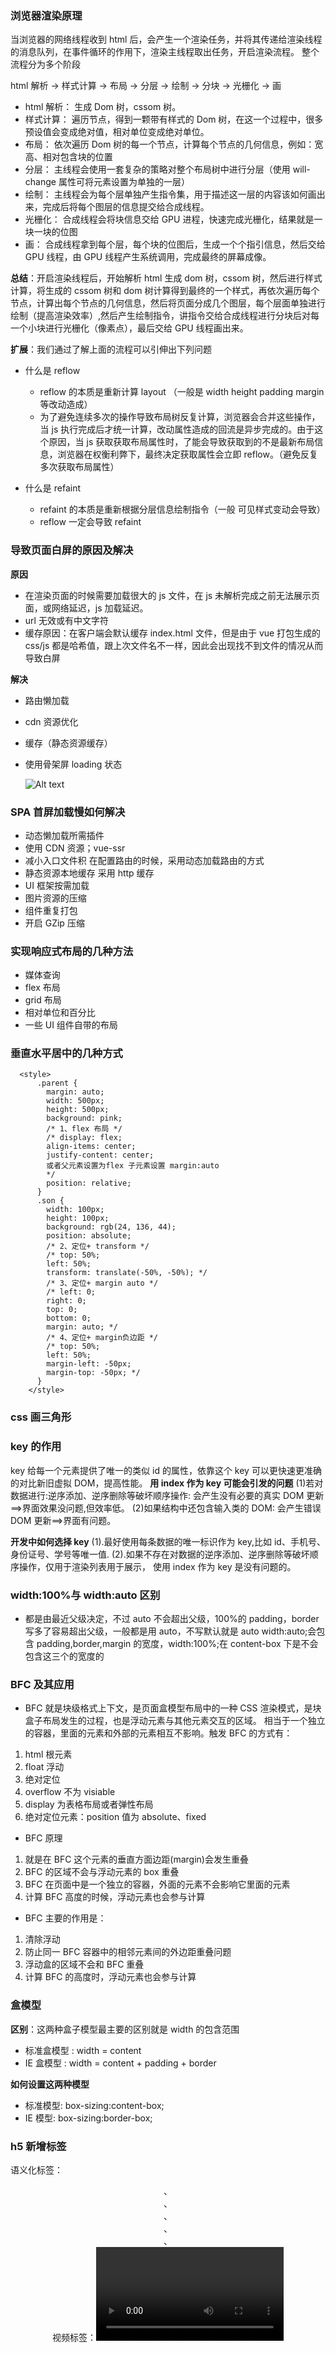 ### 浏览器渲染原理

当浏览器的网络线程收到 html 后，会产生一个渲染任务，并将其传递给渲染线程的消息队列，在事件循环的作用下，渲染主线程取出任务，开启渲染流程。
整个流程分为多个阶段

html 解析 -> 样式计算 -> 布局 -> 分层 -> 绘制 -> 分块 -> 光栅化 -> 画

- html 解析：
  生成 Dom 树，cssom 树。
- 样式计算：
  遍历节点，得到一颗带有样式的 Dom 树，在这一个过程中，很多预设值会变成绝对值，相对单位变成绝对单位。
- 布局：
  依次遍历 Dom 树的每一个节点，计算每个节点的几何信息，例如：宽高、相对包含块的位置
- 分层：
  主线程会使用一套复杂的策略对整个布局树中进行分层（使用 will-change 属性可将元素设置为单独的一层）
- 绘制：
  主线程会为每个层单独产生指令集，用于描述这一层的内容该如何画出来，完成后将每个图层的信息提交给合成线程。
- 光栅化：
  合成线程会将块信息交给 GPU 进程，快速完成光栅化，结果就是一块一块的位图
- 画：
  合成线程拿到每个层，每个块的位图后，生成一个个指引信息，然后交给 GPU 线程，由 GPU 线程产生系统调用，完成最终的屏幕成像。

**总结**：开启渲染线程后，开始解析 html 生成 dom 树，cssom 树，然后进行样式计算，将生成的 cssom 树和 dom 树计算得到最终的一个样式，再依次遍历每个节点，计算出每个节点的几何信息，然后将页面分成几个图层，每个层面单独进行绘制（提高渲染效率）,然后产生绘制指令，讲指令交给合成线程进行分块后对每一个小块进行光栅化（像素点），最后交给 GPU 线程画出来。

**扩展**：我们通过了解上面的流程可以引伸出下列问题

- 什么是 reflow

  - reflow 的本质是重新计算 layout （一般是 width height padding margin 等改动造成）
  - 为了避免连续多次的操作导致布局树反复计算，浏览器会合并这些操作，当 js 执行完成后才统一计算，改动属性造成的回流是异步完成的。由于这个原因，当 js 获取获取布局属性时，了能会导致获取到的不是最新布局信息，浏览器在权衡利弊下，最终决定获取属性会立即 reflow。（避免反复多次获取布局属性）

- 什么是 refaint
  - refaint 的本质是重新根据分层信息绘制指令（一般 可见样式变动会导致）
  - reflow 一定会导致 refaint

### 导致页面白屏的原因及解决

**原因**

- 在渲染页面的时候需要加载很大的 js 文件，在 js 未解析完成之前无法展示页面，或网络延迟，js 加载延迟。
- url 无效或有中文字符
- 缓存原因：在客户端会默认缓存 index.html 文件，但是由于 vue 打包生成的 css/js 都是哈希值，跟上次文件名不一样，因此会出现找不到文件的情况从而导致白屏

**解决**

- 路由懒加载
- cdn 资源优化
- 缓存（静态资源缓存）
- 使用骨架屏 loading 状态

  ![Alt text](image-1.png)

### SPA 首屏加载慢如何解决

- 动态懒加载所需插件
- 使用 CDN 资源；vue-ssr
- 减小入口文件积 在配置路由的时候，采用动态加载路由的方式
- 静态资源本地缓存 采用 http 缓存
- UI 框架按需加载
- 图片资源的压缩
- 组件重复打包
- 开启 GZip 压缩

### 实现响应式布局的几种方法

- 媒体查询
- flex 布局
- grid 布局
- 相对单位和百分比
- 一些 UI 组件自带的布局

### 垂直水平居中的几种方式

```
  <style>
      .parent {
        margin: auto;
        width: 500px;
        height: 500px;
        background: pink;
        /* 1、flex 布局 */
        /* display: flex;
        align-items: center;
        justify-content: center;
        或者父元素设置为flex 子元素设置 margin:auto
        */
        position: relative;
      }
      .son {
        width: 100px;
        height: 100px;
        background: rgb(24, 136, 44);
        position: absolute;
        /* 2、定位+ transform */
        /* top: 50%;
        left: 50%;
        transform: translate(-50%, -50%); */
        /* 3、定位+ margin auto */
        /* left: 0;
        right: 0;
        top: 0;
        bottom: 0;
        margin: auto; */
        /* 4、定位+ margin负边距 */
        /* top: 50%;
        left: 50%;
        margin-left: -50px;
        margin-top: -50px; */
      }
    </style>
```

### css 画三角形

<style>
  .triangle {
    width: 0;
    height: 0;
    border: 10px solid transparent;
    border-top: 10px solid red;
  }
</style>

### key 的作用

key 给每一个元素提供了唯一的类似 id 的属性，依靠这个 key 可以更快速更准确的对比新旧虚拟 DOM，提高性能。
**用 index 作为 key 可能会引发的问题**
(1)若对数据进行:逆序添加、逆序删除等破坏顺序操作:
会产生没有必要的真实 DOM 更新==>界面效果没问题,但效率低。
(2)如果结构中还包含输入类的 DOM:
会产生错误 DOM 更新==>界面有问题。

**开发中如何选择 key**
(1).最好使用每条数据的唯一标识作为 key,比如 id、手机号、身份证号、学号等唯一值.
(2).如果不存在对数据的逆序添加、逆序删除等破坏顺序操作，仅用于渲染列表用于展示，
使用 index 作为 key 是没有问题的。

### width:100%与 width:auto 区别

- 都是由最近父级决定，不过 auto 不会超出父级，100%的 padding，border 写多了容易超出父级，一般都是用 auto，不写默认就是 auto
  width:auto;会包含 padding,border,margin 的宽度，width:100%;在 content-box 下是不会包含这三个的宽度的

### BFC 及其应用

- BFC 就是块级格式上下文，是页面盒模型布局中的一种 CSS 渲染模式，是块盒子布局发生的过程，也是浮动元素与其他元素交互的区域。
  相当于一个独立的容器，里面的元素和外部的元素相互不影响。触发 BFC 的方式有：

1. html 根元素
2. float 浮动
3. 绝对定位
4. overflow 不为 visiable
5. display 为表格布局或者弹性布局
6. 绝对定位元素：position 值为 absolute、fixed

- BFC 原理

1. 就是在 BFC 这个元素的垂直方面边距(margin)会发生重叠
2. BFC 的区域不会与浮动元素的 box 重叠
3. BFC 在页面中是一个独立的容器，外面的元素不会影响它里面的元素
4. 计算 BFC 高度的时候，浮动元素也会参与计算

- BFC 主要的作用是：

1. 清除浮动
2. 防止同一 BFC 容器中的相邻元素间的外边距重叠问题
3. 浮动盒的区域不会和 BFC 重叠
4. 计算 BFC 的高度时，浮动元素也会参与计算

### 盒模型

**区别**：这两种盒子模型最主要的区别就是 width 的包含范围

- 标准盒模型 : width = content
- IE 盒模型 : width = content + padding + border

**如何设置这两种模型**

- 标准模型: box-sizing:content-box;
- IE 模型: box-sizing:border-box;

### h5 新增标签

语义化标签：<header>、<nav>、<article>、<section>、<aside>、<footer>
视频标签：<video>、<audio>
img 标签 alt 和 title 区别：当图片无法加载或显示时，alt 属性中的文本将作为替代显示，帮助用户理解图片的内容。title 属性 ‌ 则是在用户将鼠标悬停在元素上时显示额外的信息或描述

### css 选择器

标签选择器，类选择器、id 选择器、属性选择器、伪类选择器、伪元素选择器

嵌套的越深,权重就越高。!important>id>class>元素选择器

### 溢出显示省略号

单行文本：

<style>
  .single{
    white-space: nowrap;
    overflow: hidden;
    text-overflow: ellipsis;
  }
</style>

多行文本：

<style>
  .multi{
    overflow: hidden;
    text-overflow: ellipsis;
    // 弹性伸缩盒子模型显示
    display: -webkit-box;
    // 限制显示的行数
    -webkit-line-clamp: 2;
  }
</style>

### cookie、localStorage、sessionStorage

1. 数据存储方式：

- cookie 是网站为了标示用户身份而储存在用户本地终端（Client Side）上的数据（通常经过加密）
- cookie 数据始终在同源的 http 请求中携带（即使不需要），记会在浏览器和服务器间来回传递
- sessionStorage 和 localStorage 不会自动把数据发给服务器，仅在本地保存

2. 存储大小：

- cookie 数据大小不能超过 4k
- sessionStorage 和 localStorage 虽然也有存储大小的限制，但比 cookie 大得多，可以达到 5M 或更大

3. 有期时间：

- localStorage 存储持久数据，浏览器关闭后数据不丢失除非主动删除数据
- sessionStorage 数据在当前浏览器窗口关闭后自动删除
- cookie 设置的 cookie 过期时间之前一直有效，即使窗口或浏览器关闭

**cookie 的安全性问题**

1. http-only , 作用是: 不能通过 JS 访问 Cookie，减少 XSS 攻击
2. same-site , 作用是: 规定浏览器不能在跨域请求中携带 Cookie，减少 CSRF 攻击
